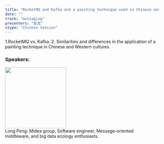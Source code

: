 ```yaml
---
title: "RocketMQ and Kafka and a painting technique used in Chinese and Western cultures."
date: "" 
track: "messaging"
presenters: "彭龙"
stype: "Chinese Session"
---
```

1.RocketMQ vs. Kafka.
2. Similarities and differences in the application of a painting technique in Chinese and Western cultures.
 ### Speakers: 
 <img src="images/speaker/1236.png" width="200" /><br>Long Peng: Midea group, Software engineer, Message-oriented middleware, and big data ecology enthusiasts.

 